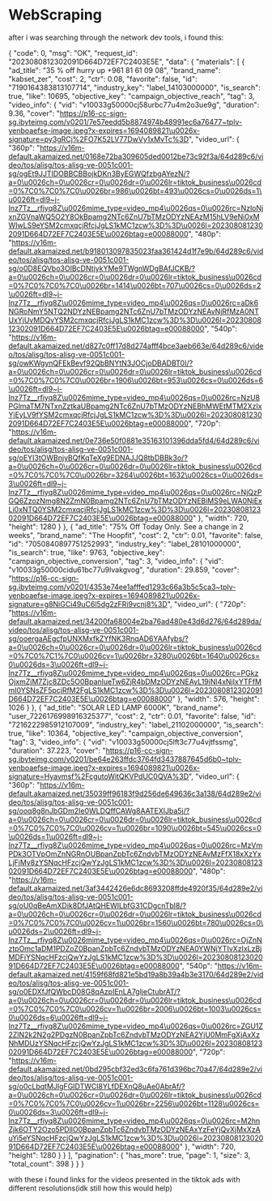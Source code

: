 # WebScraping
after i was searching through the network dev tools, i found this:


{
    "code": 0,
    "msg": "OK",
    "request_id": "2023080812302091D664D72EF7C2403E5E",
    "data": {
        "materials": [
            {
                "ad_title": "35 % off hurry up +961 81 61 09 08",
                "brand_name": "kabset_zer",
                "cost": 2,
                "ctr": 0.08,
                "favorite": false,
                "id": "7190164383813107714",
                "industry_key": "label_14103000000",
                "is_search": true,
                "like": 10695,
                "objective_key": "campaign_objective_reach",
                "tag": 3,
                "video_info": {
                    "vid": "v10033g50000cj58urbc77u4m2o3ue9g",
                    "duration": 9.36,
                    "cover": "https://p16-cc-sign-sg.ibyteimg.com/v0201/7e57eedd5b8874974b48991ec6a76477~tplv-yenboaefse-image.jpeg?x-expires=1694089821\u0026x-signature=py3gRCj%2FO7K52LV77DwVy1xMvTc%3D",
                    "video_url": {
                        "360p": "https://v16m-default.akamaized.net/0168e72ba309605ded0012be73c92f3a/64d289c6/video/tos/alisg/tos-alisg-ve-0051c001-sg/ogEt9JJTIDOBBCBBojkDKn3ByEGWQfzbgAYezN/?a=0\u0026ch=0\u0026cr=0\u0026dr=0\u0026lr=tiktok_business\u0026cd=0%7C0%7C0%7C0\u0026br=986\u0026bt=493\u0026cs=0\u0026ds=1\u0026ft=dl9~j-Inz7Tz__rfiyq8Z\u0026mime_type=video_mp4\u0026qs=0\u0026rc=NzloNjxnZGVnaWQ5O2Y8OkBpamg2NTc6ZnU7bTMzODYzNEAzM15hLV9eNi0xMWIwLS9eYSM2cmxqcjRfcjJgLS1kMC1zcw%3D%3D\u0026l=2023080812302091D664D72EF7C2403E5E\u0026btag=e00088000",
                        "480p": "https://v16m-default.akamaized.net/b918013097835023faa361424d1f7e9b/64d289c6/video/tos/alisg/tos-alisg-ve-0051c001-sg/o0D8EQVbo3OIBcDNtjykYMe9TWgnWDgBAfJCKB/?a=0\u0026ch=0\u0026cr=0\u0026dr=0\u0026lr=tiktok_business\u0026cd=0%7C0%7C0%7C0\u0026br=1414\u0026bt=707\u0026cs=0\u0026ds=2\u0026ft=dl9~j-Inz7Tz__rfiyq8Z\u0026mime_type=video_mp4\u0026qs=0\u0026rc=aDk6NGRoNmY5NTQ2NDYzNEBpamg2NTc6ZnU7bTMzODYzNEAvNjRfMzA0NTUxYjUvMDQvYSM2cmxqcjRfcjJgLS1kMC1zcw%3D%3D\u0026l=2023080812302091D664D72EF7C2403E5E\u0026btag=e00088000",
                        "540p": "https://v16m-default.akamaized.net/d827c0ff17d8d274afff4bce3aeb663e/64d289c6/video/tos/alisg/tos-alisg-ve-0051c001-sg/owKWgynQFEkBevf92QbBNYtN3JOCjoDBADBT0I/?a=0\u0026ch=0\u0026cr=0\u0026dr=0\u0026lr=tiktok_business\u0026cd=0%7C0%7C0%7C0\u0026br=1906\u0026bt=953\u0026cs=0\u0026ds=6\u0026ft=dl9~j-Inz7Tz__rfiyq8Z\u0026mime_type=video_mp4\u0026qs=0\u0026rc=NzU8PGlmaTM7NTxnZztkaUBpamg2NTc6ZnU7bTMzODYzNEBhMWEtMTM2XzIxYjEyLV9fYSM2cmxqcjRfcjJgLS1kMC1zcw%3D%3D\u0026l=2023080812302091D664D72EF7C2403E5E\u0026btag=e00088000",
                        "720p": "https://v16m-default.akamaized.net/0e736e50f0881e35163101396dda5fd4/64d289c6/video/tos/alisg/tos-alisg-ve-0051c001-sg/oEYI3tOWBnjyBQfKqTeXg9EDNAJJQ8tbDBBk3o/?a=0\u0026ch=0\u0026cr=0\u0026dr=0\u0026lr=tiktok_business\u0026cd=0%7C0%7C0%7C0\u0026br=3264\u0026bt=1632\u0026cs=0\u0026ds=3\u0026ft=dl9~j-Inz7Tz__rfiyq8Z\u0026mime_type=video_mp4\u0026qs=0\u0026rc=NjQzPGQ6ZzozNmg8N2ZmN0Bpamg2NTc6ZnU7bTMzODYzNEBiMS9eLWA0NjExLi0xNTQ0YSM2cmxqcjRfcjJgLS1kMC1zcw%3D%3D\u0026l=2023080812302091D664D72EF7C2403E5E\u0026btag=e00088000"
                    },
                    "width": 720,
                    "height": 1280
                }
            },
            {
                "ad_title": "75% Off Today Only. See a change in 2 weeks",
                "brand_name": "The Hoopfit",
                "cost": 2,
                "ctr": 0.01,
                "favorite": false,
                "id": "7050840897751252993",
                "industry_key": "label_28101000000",
                "is_search": true,
                "like": 9763,
                "objective_key": "campaign_objective_conversion",
                "tag": 3,
                "video_info": {
                    "vid": "v10033g50000cidu61bc77u9lvakgvog",
                    "duration": 29.859,
                    "cover": "https://p16-cc-sign-sg.ibyteimg.com/v0201/4353e74ee1afffed1293c66a3b5c5ca3~tplv-yenboaefse-image.jpeg?x-expires=1694089821\u0026x-signature=g8NiGCi49uC6l5dg2zFRi9vcnj8%3D",
                    "video_url": {
                        "720p": "https://v16m-default.akamaized.net/34200fa68004e2ba76ad480e43d6d276/64d289da/video/tos/alisg/tos-alisg-ve-0051c001-sg/ooergaAEgcfpUNXMxfkZYfNK3RnqAD6YAAfybs/?a=0\u0026ch=0\u0026cr=0\u0026dr=0\u0026lr=tiktok_business\u0026cd=0%7C0%7C1%7C0\u0026cv=1\u0026br=3280\u0026bt=1640\u0026cs=0\u0026ds=3\u0026ft=dl9~j-Inz7Tz__rfiyq8Z\u0026mime_type=video_mp4\u0026qs=0\u0026rc=PGkzOjxmZjM7Zjc8ZDc5O0BpanlueTw6ZjR4bDMzODYzNEAyL19iNl4xNjIxYTFfMmI0YSNsZF5pcjRfM2FgLS1kMC1zcw%3D%3D\u0026l=2023080812302091D664D72EF7C2403E5E\u0026btag=e00088000"
                    },
                    "width": 576,
                    "height": 1026
                }
            },
            {
                "ad_title": "SOLAR LED LAMP 6000K",
                "brand_name": "user_7226176998916325377",
                "cost": 2,
                "ctr": 0.01,
                "favorite": false,
                "id": "7216222985912107009",
                "industry_key": "label_21102000000",
                "is_search": true,
                "like": 10364,
                "objective_key": "campaign_objective_conversion",
                "tag": 3,
                "video_info": {
                    "vid": "v10033g50000cj5lft3c77u4vjtfssmg",
                    "duration": 37.223,
                    "cover": "https://p16-cc-sign-sg.ibyteimg.com/v0201/be64e263ffdc3764fd3437887645d6b0~tplv-yenboaefse-image.jpeg?x-expires=1694089821\u0026x-signature=Hyavmsf%2FcgutoWitQKVPdUC0QVA%3D",
                    "video_url": {
                        "360p": "https://v16m-default.akamaized.net/35039ff96183f9d256de649636c3a138/64d289e2/video/tos/alisg/tos-alisg-ve-0051c001-sg/ooq8g8nJbGDm2Ie0WLDQffCAWg8AATEXlJba5j/?a=0\u0026ch=0\u0026cr=0\u0026dr=0\u0026lr=tiktok_business\u0026cd=0%7C0%7C0%7C0\u0026cv=1\u0026br=1090\u0026bt=545\u0026cs=0\u0026ds=1\u0026ft=dl9~j-Inz7Tz__rfiyq8Z\u0026mime_type=video_mp4\u0026qs=0\u0026rc=MzVmPDk3OTVpOmZnNGRnOUBpanZpbTc6ZndvbTMzODYzNEAvMzFfX18xXzYxLjFjMy8zYSNqcHFzcjQwYzJgLS1kMC1zcw%3D%3D\u0026l=2023080812302091D664D72EF7C2403E5E\u0026btag=e00088000",
                        "480p": "https://v16m-default.akamaized.net/3af3442426e6dc8693208ffde4920f35/64d289e2/video/tos/alisg/tos-alisg-ve-0051c001-sg/oU0qBeAmXDik8DfJAtQHEWILbfG31CDgcnTbl8/?a=0\u0026ch=0\u0026cr=0\u0026dr=0\u0026lr=tiktok_business\u0026cd=0%7C0%7C0%7C0\u0026cv=1\u0026br=1560\u0026bt=780\u0026cs=0\u0026ds=2\u0026ft=dl9~j-Inz7Tz__rfiyq8Z\u0026mime_type=video_mp4\u0026qs=0\u0026rc=OjZnNztpOmc1aDM1PDZoZ0BpanZpbTc6ZndvbTMzODYzNEA0YWNjYTIvXzIxLzBjMDFiYSNqcHFzcjQwYzJgLS1kMC1zcw%3D%3D\u0026l=2023080812302091D664D72EF7C2403E5E\u0026btag=e00088000",
                        "540p": "https://v16m-default.akamaized.net/4159f68fd821e5bd19a8b39a4b3e3170/64d289e2/video/tos/alisg/tos-alisg-ve-0051c001-sg/o0EDXfJfQWbcD08G8qAzpIEnLA7gljeCtubrAT/?a=0\u0026ch=0\u0026cr=0\u0026dr=0\u0026lr=tiktok_business\u0026cd=0%7C0%7C0%7C0\u0026cv=1\u0026br=2006\u0026bt=1003\u0026cs=0\u0026ds=6\u0026ft=dl9~j-Inz7Tz__rfiyq8Z\u0026mime_type=video_mp4\u0026qs=0\u0026rc=ZGU1Z2ZlN2k2N2g2PDgzN0BpanZpbTc6ZndvbTMzODYzNEA2YjU0MmFgXjAxXzNhMDUzYSNqcHFzcjQwYzJgLS1kMC1zcw%3D%3D\u0026l=2023080812302091D664D72EF7C2403E5E\u0026btag=e00088000",
                        "720p": "https://v16m-default.akamaized.net/0bd295cbf32ed3c6fa761d396bc70a47/64d289e2/video/tos/alisg/tos-alisg-ve-0051c001-sg/o0cLbqtMJIgFGIDTWCl8YLfDEXnQ8uAe0AbrAf/?a=0\u0026ch=0\u0026cr=0\u0026dr=0\u0026lr=tiktok_business\u0026cd=0%7C0%7C0%7C0\u0026cv=1\u0026br=2256\u0026bt=1128\u0026cs=0\u0026ds=3\u0026ft=dl9~j-Inz7Tz__rfiyq8Z\u0026mime_type=video_mp4\u0026qs=0\u0026rc=M2hnZjk6OTY2Ozo5PDllO0BpanZpbTc6ZndvbTMzODYzNEAxYzFeYjQvXjMxXzAuYi5eYSNqcHFzcjQwYzJgLS1kMC1zcw%3D%3D\u0026l=2023080812302091D664D72EF7C2403E5E\u0026btag=e00088000"
                    },
                    "width": 720,
                    "height": 1280
                }
            }
        ],
        "pagination": {
            "has_more": true,
            "page": 1,
            "size": 3,
            "total_count": 398
        }
    }
}



with these i found links for the videos presented in the tiktok ads with different resolutions(idk still how this would help)
